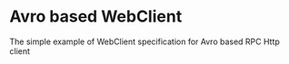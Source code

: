 # Avro based WebClient
The simple example of WebClient specification for Avro based RPC Http client
